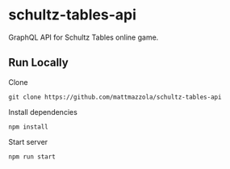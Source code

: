 # schultz-tables-api
GraphQL API for Schultz Tables online game.

## Run Locally

Clone
```
git clone https://github.com/mattmazzola/schultz-tables-api
```
Install dependencies
```
npm install
```
Start server
```
npm run start
```


